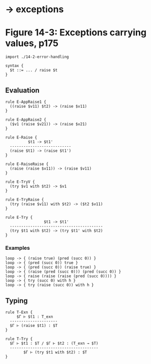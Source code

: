 # → exceptions
# Figure 14-3: Exceptions carrying values, p175

    import ./14-2-error-handling

    syntax {
      $t ::= ... / raise $t
    }


## Evaluation

    rule E-AppRaise1 {
      ((raise $v11) $t2) -> (raise $v11)
    }

    rule E-AppRaise2 {
      ($v1 (raise $v21)) -> (raise $v21)
    }

    rule E-Raise {
              $t1 -> $t1'
      ---------------------------
      (raise $t1) -> (raise $t1')
    }

    rule E-RaiseRaise {
      (raise (raise $v11)) -> (raise $v11)
    }

    rule E-TryV {
      (try $v1 with $t2) -> $v1
    }

    rule E-TryRaise {
      (try (raise $v11) with $t2) -> ($t2 $v11)
    }

    rule E-Try {
                     $t1 -> $t1'
      -----------------------------------------
      (try $t1 with $t2) -> (try $t1' with $t2)
    }


### Examples

    loop -> { (raise true) (pred (succ 0)) }
    loop -> { (pred (succ 0)) true }
    loop -> { (pred (succ 0)) (raise true) }
    loop -> { (raise (pred (succ 0))) (pred (succ 0)) }
    loop -> { raise (raise (raise (pred (succ 0)))) }
    loop -> { try (succ 0) with h }
    loop -> { try (raise (succ 0)) with h }


## Typing

    rule T-Exn {
         $Γ ⊢ $t1 : T_exn
      ---------------------
      $Γ ⊢ (raise $t1) : $T
    }

    rule T-Try {
      $Γ ⊢ $t1 : $T / $Γ ⊢ $t2 : (T_exn → $T)
      ---------------------------------------
            $Γ ⊢ (try $t1 with $t2) : $T
    }
